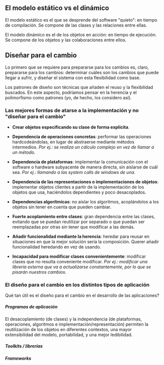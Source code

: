 ## El modelo estático vs el dinámico

El modelo estático es el que se desprende del software "quieto": en tiempo de compilación. Se compone de las clases y las relaciones entre ellas.

El modelo dinámico es el de los objetos en acción: en tiempo de ejecución. Se compone de los objetos y las colaboraciones entre ellos.

## Diseñar para el cambio

Lo primero que se requiere para prepararse para los cambios es, claro, prepararse para los cambios: determinar cuáles son los cambios que puede llegar a sufrir, y diseñar el sistema con esta flexibilidad como base.

Los patrones de diseño son técnicas que añaden el reuso y la flexibilidad buscados. En este aspecto, podríamos pensar en la herencia y el polimorfismo como patrones (yo, de hecho, los considero así).

### Las mejores formas de atarse a la implementación y no "diseñar para el cambio"
* __Crear objetos especificando su clase de forma explícita__.

* __Dependencia de operaciones concretas__: performar las operaciones hardcodeándolas, en lugar de abstraerse mediante métodos intermedios. _Por ej.: se realiza un cálculo complejo en vez de llamar a un método_.

* __Dependencia de plataformas__: implementar la comunicación con el software o hardware subyacente de manera directa, sin aislarse de cuál sea. _Por ej.: llamando a las system calls de windows de una_.

* __Dependencia de las representaciones o implementaciones de objetos__: implementar objetos clientes a partir de la implementación de los objetos que usa, haciéndolos dependientes y poco desacoplados.

* __Dependencias algorítmicas__: no aislar los algoritmos, acoplándolos a los objetos sin tener en cuenta que pueden cambiar.

* __Fuerte acoplamiento entre clases__: gran dependencia entre las clases, evitando que se puedan reutilizar por separado o que puedan ser reemplazadas por otras sin tener que modificar a las demás.

* __Añadir funcionalidad mediante la herencia__: heredar para reusar en situaciones en que la mejor solución sería la composición. Querer añadir funcionalidad heredando en vez de usando.

* __Incapacidad para modificar clases convenientemente__: modificar clases que no resulta conveniente modificar. _Por ej.: modificar una librería externa que va a actualizarse constantemente, por lo que se pisarán nuestros cambios_.

### El diseño para el cambio en los distintos tipos de aplicación

Qué tan útil es el diseño para el cambio en el desarrollo de las aplicaciones?

##### Programas de aplicación

El desacoplamiento (de clases) y la independencia (de plataformas, operaciones, algoritmos e implementación/representación) permiten la reutilización de los objetos en diferentes contextos, una mayor extensibilidad del modelo, portabilidad, y una mejor ledibilidad.

##### Toolkits / librerías

##### Frameworks